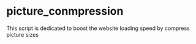 # picture_conmpression
This script is dedicated to boost the website loading speed by compress picture sizes
